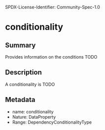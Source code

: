 SPDX-License-Identifier: Community-Spec-1.0

# conditionality

## Summary

Provides information on the conditions TODO

## Description

A conditionality is TODO

## Metadata

- name: conditionality
- Nature: DataProperty
- Range: DependencyConditionalityType

